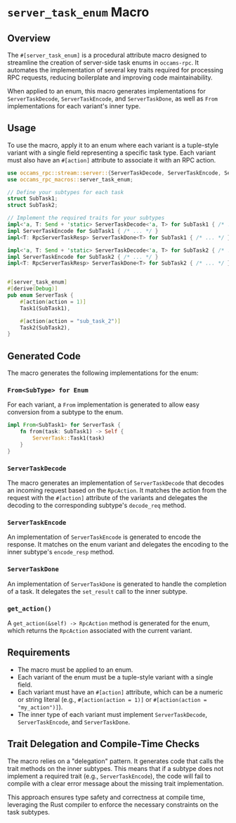 # `server_task_enum` Macro

## Overview

The `#[server_task_enum]` is a procedural attribute macro designed to streamline the creation of server-side task enums in `occams-rpc`. It automates the implementation of several key traits required for processing RPC requests, reducing boilerplate and improving code maintainability.

When applied to an enum, this macro generates implementations for `ServerTaskDecode`, `ServerTaskEncode`, and `ServerTaskDone`, as well as `From` implementations for each variant's inner type.

## Usage

To use the macro, apply it to an enum where each variant is a tuple-style variant with a single field representing a specific task type. Each variant must also have an `#[action]` attribute to associate it with an RPC action.

```rust
use occams_rpc::stream::server::{ServerTaskDecode, ServerTaskEncode, ServerTaskDone};
use occams_rpc_macros::server_task_enum;

// Define your subtypes for each task
struct SubTask1;
struct SubTask2;

// Implement the required traits for your subtypes
impl<'a, T: Send + 'static> ServerTaskDecode<'a, T> for SubTask1 { /* ... */ }
impl ServerTaskEncode for SubTask1 { /* ... */ }
impl<T: RpcServerTaskResp> ServerTaskDone<T> for SubTask1 { /* ... */ }

impl<'a, T: Send + 'static> ServerTaskDecode<'a, T> for SubTask2 { /* ... */ }
impl ServerTaskEncode for SubTask2 { /* ... */ }
impl<T: RpcServerTaskResp> ServerTaskDone<T> for SubTask2 { /* ... */ }


#[server_task_enum]
#[derive(Debug)]
pub enum ServerTask {
    #[action(action = 1)]
    Task1(SubTask1),

    #[action(action = "sub_task_2")]
    Task2(SubTask2),
}
```

## Generated Code

The macro generates the following implementations for the enum:

### `From<SubType> for Enum`

For each variant, a `From` implementation is generated to allow easy conversion from a subtype to the enum.

```rust
impl From<SubTask1> for ServerTask {
    fn from(task: SubTask1) -> Self {
        ServerTask::Task1(task)
    }
}
```

### `ServerTaskDecode`

The macro generates an implementation of `ServerTaskDecode` that decodes an incoming request based on the `RpcAction`. It matches the action from the request with the `#[action]` attribute of the variants and delegates the decoding to the corresponding subtype's `decode_req` method.

### `ServerTaskEncode`

An implementation of `ServerTaskEncode` is generated to encode the response. It matches on the enum variant and delegates the encoding to the inner subtype's `encode_resp` method.

### `ServerTaskDone`

An implementation of `ServerTaskDone` is generated to handle the completion of a task. It delegates the `set_result` call to the inner subtype.

### `get_action()`

A `get_action(&self) -> RpcAction` method is generated for the enum, which returns the `RpcAction` associated with the current variant.

## Requirements

- The macro must be applied to an enum.
- Each variant of the enum must be a tuple-style variant with a single field.
- Each variant must have an `#[action]` attribute, which can be a numeric or string literal (e.g., `#[action(action = 1)]` or `#[action(action = "my_action")]`).
- The inner type of each variant must implement `ServerTaskDecode`, `ServerTaskEncode`, and `ServerTaskDone`.

## Trait Delegation and Compile-Time Checks

The macro relies on a "delegation" pattern. It generates code that calls the trait methods on the inner subtypes. This means that if a subtype does not implement a required trait (e.g., `ServerTaskEncode`), the code will fail to compile with a clear error message about the missing trait implementation.

This approach ensures type safety and correctness at compile time, leveraging the Rust compiler to enforce the necessary constraints on the task subtypes.
